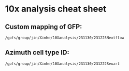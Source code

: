 # 10x analysis cheat sheet

## Custom mapping of GFP:
```
/gpfs/group/jin/Xinhe/10Xanalysis/231130/231223Nextflow
```

## Azimuth cell type ID:
```
/gpfs/group/jin/Xinhe/10Xanalysis/231130/231222Seuart
```